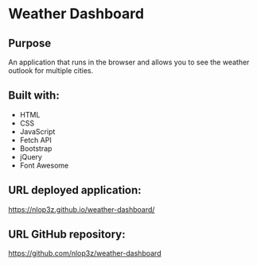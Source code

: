 # Weather Dashboard

## Purpose
An application that runs in the browser and allows you to see the weather outlook for multiple cities.

## Built with:
* HTML
* CSS
* JavaScript
* Fetch API
* Bootstrap
* jQuery
* Font Awesome

## URL deployed application:

https://nlop3z.github.io/weather-dashboard/

## URL GitHub repository:

https://github.com/nlop3z/weather-dashboard